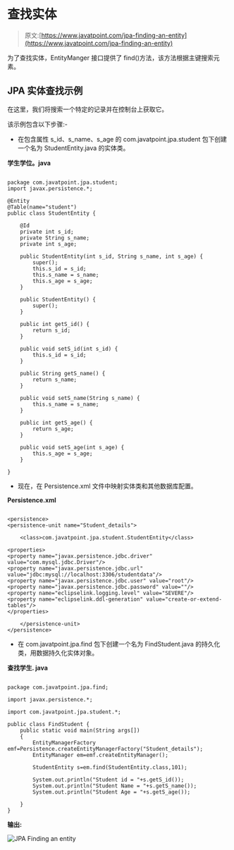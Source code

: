 # 查找实体

> 原文:[https://www.javatpoint.com/jpa-finding-an-entity](https://www.javatpoint.com/jpa-finding-an-entity)

为了查找实体，EntityManger 接口提供了 find()方法，该方法根据主键搜索元素。

## JPA 实体查找示例

在这里，我们将搜索一个特定的记录并在控制台上获取它。

该示例包含以下步骤:-

*   在包含属性 s_id、s_name、s_age 的 com.javatpoint.jpa.student 包下创建一个名为 StudentEntity.java 的实体类。

**学生学位。java**

```

package com.javatpoint.jpa.student;
import javax.persistence.*;

@Entity
@Table(name="student")
public class StudentEntity {

	@Id
	private int s_id;
	private String s_name;
	private int s_age;

	public StudentEntity(int s_id, String s_name, int s_age) {
		super();
		this.s_id = s_id;
		this.s_name = s_name;
		this.s_age = s_age;
	}

	public StudentEntity() {
		super();
	}

	public int getS_id() {
		return s_id;
	}

	public void setS_id(int s_id) {
		this.s_id = s_id;
	}

	public String getS_name() {
		return s_name;
	}

	public void setS_name(String s_name) {
		this.s_name = s_name;
	}

	public int getS_age() {
		return s_age;
	}

	public void setS_age(int s_age) {
		this.s_age = s_age;
	}

}

```

*   现在，在 Persistence.xml 文件中映射实体类和其他数据库配置。

**Persistence.xml**

```

<persistence>
<persistence-unit name="Student_details">

	<class>com.javatpoint.jpa.student.StudentEntity</class>

<properties>
<property name="javax.persistence.jdbc.driver" value="com.mysql.jdbc.Driver"/>
<property name="javax.persistence.jdbc.url" value="jdbc:mysql://localhost:3306/studentdata"/>
<property name="javax.persistence.jdbc.user" value="root"/>
<property name="javax.persistence.jdbc.password" value=""/>
<property name="eclipselink.logging.level" value="SEVERE"/>
<property name="eclipselink.ddl-generation" value="create-or-extend-tables"/>
</properties>

	</persistence-unit>
</persistence>

```

*   在 com.javatpoint.jpa.find 包下创建一个名为 FindStudent.java 的持久化类，用数据持久化实体对象。

**查找学生. java**

```

package com.javatpoint.jpa.find;

import javax.persistence.*;

import com.javatpoint.jpa.student.*;

public class FindStudent {
	public static void main(String args[])
	{
		EntityManagerFactory emf=Persistence.createEntityManagerFactory("Student_details");
		EntityManager em=emf.createEntityManager();

		StudentEntity s=em.find(StudentEntity.class,101);

		System.out.println("Student id = "+s.getS_id());
		System.out.println("Student Name = "+s.getS_name());
		System.out.println("Student Age = "+s.getS_age());

	}
}

```

**输出:**

![JPA Finding an entity](../Images/fb4ece700773eae044831952108c2aa8.png)